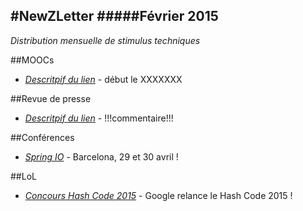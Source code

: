 #NewZLetter 
#####Février 2015
---

*Distribution mensuelle de stimulus techniques* 

##MOOCs

  * [*Descritpif du lien*](Lien) - début le XXXXXXX    

##Revue de presse

 * [*Descritpif du lien*](Lien) - !!!commentaire!!!

 
##Conférences

 * [*Spring IO*](http://www.springio.net/cfp/) - Barcelona, 29 et 30 avril !
 

##LoL

 * [*Concours Hash Code 2015*](https://sites.google.com/site/hashcode2015/home) - Google relance le Hash Code 2015 !
